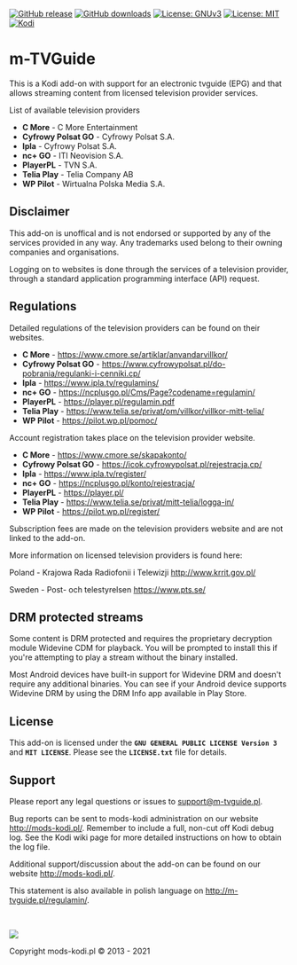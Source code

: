 [![GitHub release](https://img.shields.io/github/v/release/Mariusz89B/script.mtvguide.svg)](https://github.com/Mariusz89B/script.mtvguide/releases)
[![GitHub downloads](https://img.shields.io/github/downloads/Mariusz89B/script.mtvguide/total.svg)](https://github.com/Mariusz89B/script.mtvguide)
[![License: GNUv3](https://img.shields.io/badge/license-GNUv3-red.svg)](https://www.gnu.org/licenses/gpl-3.0.html)
[![License: MIT](https://img.shields.io/badge/license-MIT-brightgreen.svg)](https://opensource.org/licenses/MIT)
[![Kodi](https://img.shields.io/badge/platform-Kodi-lightgrey.svg)](https://kodi.tv/)

# m-TVGuide

This is a Kodi add-on with support for an electronic tvguide (EPG) and that allows 
streaming content from licensed television provider services.

List of available television providers

* **C More** - C More Entertainment
* **Cyfrowy Polsat GO** - Cyfrowy Polsat S.A.
* **Ipla** - Cyfrowy Polsat S.A.
* **nc+ GO** - ITI Neovision S.A.
* **PlayerPL** - TVN S.A.
* **Telia Play** - Telia Company AB
* **WP Pilot** - Wirtualna Polska Media S.A.


## Disclaimer

This add-on is unoffical and is not endorsed or supported by any of the services provided in any way. 
Any trademarks used belong to their owning companies and organisations. 

Logging on to websites is done through the services of a television provider,
through a standard application programming interface (API) request.


## Regulations

Detailed regulations of the television providers can be found on their websites.

* **C More** - https://www.cmore.se/artiklar/anvandarvillkor/
* **Cyfrowy Polsat GO** - https://www.cyfrowypolsat.pl/do-pobrania/regulanki-i-cenniki.cp/
* **Ipla** - https://www.ipla.tv/regulamins/
* **nc+ GO** - https://ncplusgo.pl/Cms/Page?codename=regulamin/
* **PlayerPL** - https://player.pl/regulamin.pdf
* **Telia Play** - https://www.telia.se/privat/om/villkor/villkor-mitt-telia/
* **WP Pilot** - https://pilot.wp.pl/pomoc/

Account registration takes place on the television provider website.

* **C More** - https://www.cmore.se/skapakonto/
* **Cyfrowy Polsat GO** - https://icok.cyfrowypolsat.pl/rejestracja.cp/
* **Ipla** - https://www.ipla.tv/register/
* **nc+ GO** - https://ncplusgo.pl/konto/rejestracja/
* **PlayerPL** - https://player.pl/
* **Telia Play** - https://www.telia.se/privat/mitt-telia/logga-in/
* **WP Pilot** - https://pilot.wp.pl/register/

Subscription fees are made on the television providers website and are not linked to the add-on.

More information on licensed television providers is found here:

Poland - Krajowa Rada Radiofonii i Telewizji
http://www.krrit.gov.pl/

Sweden - Post- och telestyrelsen
https://www.pts.se/


## DRM protected streams

Some content is DRM protected and requires the proprietary decryption module 
Widevine CDM for playback. You will be prompted to install this if you're attempting to
play a stream without the binary installed.

Most Android devices have built-in support for Widevine DRM and doesn't require 
any additional binaries. You can see if your Android device supports Widevine DRM by 
using the DRM Info app available in Play Store.


## License

This add-on is licensed under the **`GNU GENERAL PUBLIC LICENSE Version 3`** and **`MIT LICENSE`**. 
Please see the **`LICENSE.txt`** file for details.


## Support

Please report any legal questions or issues to support@m-tvguide.pl.

Bug reports can be sent to mods-kodi administration on our website http://mods-kodi.pl/.
Remember to include a full, non-cut off Kodi debug log. 
See the Kodi wiki page for more detailed instructions on how to obtain the log file.

Additional support/discussion about the add-on can be found on our website http://mods-kodi.pl/.

This statement is also available in polish language on http://m-tvguide.pl/regulamin/.

<br>

![](https://i.imgur.com/ipTGRvj.jpg)

Copyright mods-kodi.pl © 2013 - 2021
